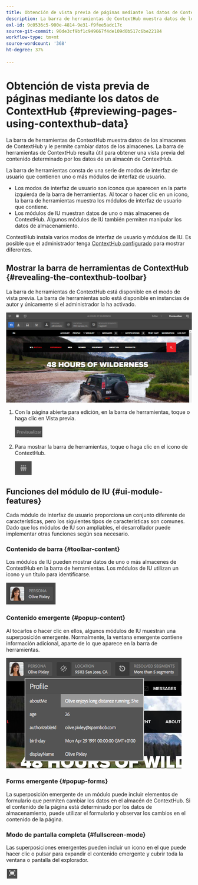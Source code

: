 ```yaml
---
title: Obtención de vista previa de páginas mediante los datos de ContextHub
description: La barra de herramientas de ContextHub muestra datos de los almacenes de ContextHub, le permite cambiar datos de los almacenes y resulta útil para obtener una vista previa del contenido
exl-id: 9c0536c5-900e-4814-9e31-f9fee5adc17c
source-git-commit: 90de3cf9bf1c949667f4de109d0b517c6be22184
workflow-type: tm+mt
source-wordcount: '368'
ht-degree: 37%

---
```


# Obtención de vista previa de páginas mediante los datos de ContextHub  {#previewing-pages-using-contexthub-data}

La barra de herramientas de ContextHub muestra datos de los almacenes de ContextHub y le permite cambiar datos de los almacenes. La barra de herramientas de ContextHub resulta útil para obtener una vista previa del contenido determinado por los datos de un almacén de ContextHub.

La barra de herramientas consta de una serie de modos de interfaz de usuario que contienen uno o más módulos de interfaz de usuario.

* Los modos de interfaz de usuario son iconos que aparecen en la parte izquierda de la barra de herramientas. Al tocar o hacer clic en un icono, la barra de herramientas muestra los módulos de interfaz de usuario que contiene.
* Los módulos de IU muestran datos de uno o más almacenes de ContextHub. Algunos módulos de IU también permiten manipular los datos de almacenamiento.

ContextHub instala varios modos de interfaz de usuario y módulos de IU. Es posible que el administrador tenga [ContextHub configurado](/help/implementing/developing/personalization/configuring-contexthub.md) para mostrar diferentes.

## Mostrar la barra de herramientas de ContextHub {#revealing-the-contexthub-toolbar}

La barra de herramientas de ContextHub está disponible en el modo de vista previa. La barra de herramientas solo está disponible en instancias de autor y únicamente si el administrador la ha activado.

![Barra de herramientas de ContextHub](/help/sites-cloud/authoring/assets/contexthub-toolbar.png)

1. Con la página abierta para edición, en la barra de herramientas, toque o haga clic en Vista previa.

   ![Botón Vista previa](/help/sites-cloud/authoring/assets/contexthub-preview-button.png)

1. Para mostrar la barra de herramientas, toque o haga clic en el icono de ContextHub.

   ![Botón de ContextHub](/help/sites-cloud/authoring/assets/contexthub-button.png)

## Funciones del módulo de IU {#ui-module-features}

Cada módulo de interfaz de usuario proporciona un conjunto diferente de características, pero los siguientes tipos de características son comunes. Dado que los módulos de IU son ampliables, el desarrollador puede implementar otras funciones según sea necesario.

### Contenido de barra {#toolbar-content}

Los módulos de IU pueden mostrar datos de uno o más almacenes de ContextHub en la barra de herramientas. Los módulos de IU utilizan un icono y un título para identificarse.

![Perfiles de ContextHub](/help/sites-cloud/authoring/assets/contexthub-persona-button.png)

### Contenido emergente {#popup-content}

Al tocarlos o hacer clic en ellos, algunos módulos de IU muestran una superposición emergente. Normalmente, la ventana emergente contiene información adicional, aparte de lo que aparece en la barra de herramientas.

![Información de perfil de ContextHub](/help/sites-cloud/authoring/assets/contexthub-profile.png)

### Forms emergente {#popup-forms}

La superposición emergente de un módulo puede incluir elementos de formulario que permiten cambiar los datos en el almacén de ContextHub. Si el contenido de la página está determinado por los datos de almacenamiento, puede utilizar el formulario y observar los cambios en el contenido de la página.

### Modo de pantalla completa {#fullscreen-mode}

Las superposiciones emergentes pueden incluir un icono en el que puede hacer clic o pulsar para expandir el contenido emergente y cubrir toda la ventana o pantalla del explorador.

![Botón Pantalla completa](/help/sites-cloud/authoring/assets/contexthub-fullscreen.png)

